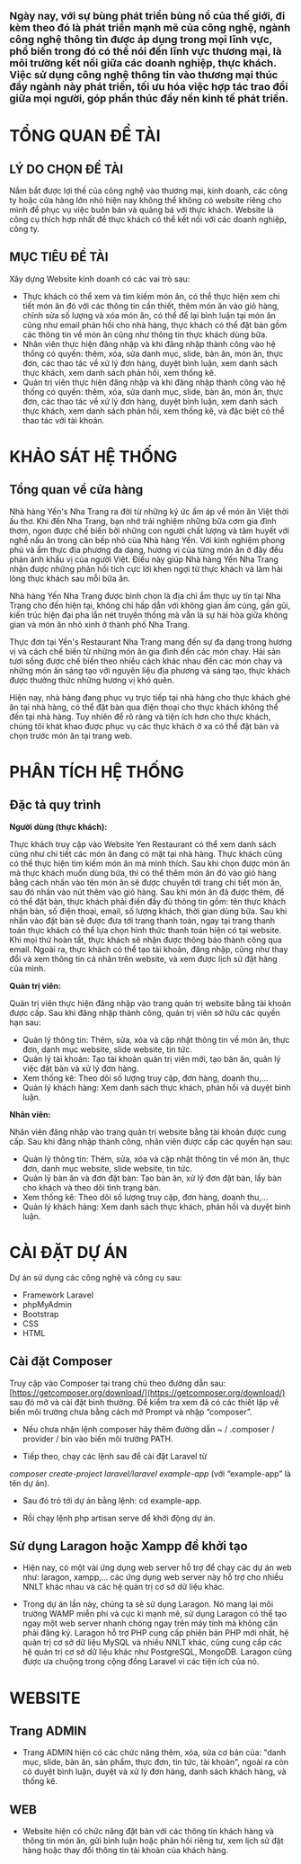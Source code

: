 **<span style="font-size: 18px;">Ngày nay, với sự bùng phát triển bùng nổ của thế giới, đi kèm theo đó là phát triển mạnh mẽ của công nghệ, ngành công nghệ thông tin được áp dụng trong mọi lĩnh vực, phổ biến trong đó có thể nói đến lĩnh vực thương mại, là môi trường kết nối giữa các doanh nghiệp, thực khách. Việc sử dụng công nghệ thông tin vào thương mại thúc đẩy ngành này phát triển, tối ưu hóa việc hợp tác trao đổi giữa mọi người, góp phần thúc đẩy nền kinh tế phát triển.</span>**


# TỔNG QUAN ĐỀ TÀI

## LÝ DO CHỌN ĐỀ TÀI
Nắm bắt được lợi thế của công nghệ vào thương mại, kinh doanh, các công ty hoặc cửa hàng lớn nhỏ hiện nay không thể không có website riêng cho mình để phục vụ việc buôn bán và quảng bá với thực khách. Website là công cụ thích hợp nhất để thực khách có thể kết nối với các doanh nghiệp, công ty.

## MỤC TIÊU ĐỀ TÀI
Xây dựng Website kinh doanh có các vai trò sau:
- Thực khách có thể xem và tìm kiếm món ăn, có thể thực hiện xem chi tiết món ăn đó với các thông tin cần thiết, thêm món ăn vào giỏ hàng, chỉnh sửa số lượng và xóa món ăn, có thể để lại bình luận tại món ăn cũng như email phản hồi cho nhà hàng, thực khách có thể đặt bàn gồm các thông tin về món ăn cũng như thông tin thực khách dùng bữa.
- Nhân viên thực hiện đăng nhập và khi đăng nhập thành công vào hệ thống có quyền: thêm, xóa, sửa danh mục, slide, bàn ăn, món ăn, thực đơn, các thao tác về xử lý đơn hàng, duyệt bình luận, xem danh sách thực khách, xem danh sách phản hồi, xem thống kê.
- Quản trị viên thực hiện đăng nhập và khi đăng nhập thành công vào hệ thống có quyền: thêm, xóa, sửa danh mục, slide, bàn ăn, món ăn, thực đơn, các thao tác về xử lý đơn hàng, duyệt bình luận, xem danh sách thực khách, xem danh sách phản hồi, xem thống kê, và đặc biệt có thể thao tác với tài khoản.

# KHẢO SÁT HỆ THỐNG

## Tổng quan về cửa hàng
Nhà hàng Yến's Nha Trang ra đời từ những ký ức ấm áp về món ăn Việt thời ấu thơ. Khi đến Nha Trang, bạn nhớ trải nghiệm những bữa cơm gia đình thơm, ngon được chế biến bởi những con người chất lượng và tâm huyết với nghề nấu ăn trong căn bếp nhỏ của Nhà hàng Yến. Với kinh nghiệm phong phú và ẩm thực địa phương đa dạng, hương vị của từng món ăn ở đây đều phản ánh khẩu vị của người Việt. Điều này giúp Nhà hàng Yến Nha Trang nhận được những phản hồi tích cực lời khen ngợi từ thực khách và làm hài lòng thực khách sau mỗi bữa ăn. 

Nhà hàng Yến Nha Trang được bình chọn là địa chỉ ẩm thực uy tín tại Nha Trang cho đến hiện tại, không chỉ hấp dẫn với không gian ấm cúng, gần gũi, kiến trúc hiện đại pha lẫn nét truyền thống mà vẫn là sự hài hòa giữa không gian và món ăn nhỏ xinh ở thành phố Nha Trang.

Thực đơn tại Yến's Restaurant Nha Trang mang đến sự đa dạng trong hương vị và cách chế biến từ những món ăn gia đình đến các món chay. Hải sản tươi sống được chế biến theo nhiều cách khác nhau đến các món chay và những món ăn sáng tạo với nguyên liệu địa phương và sáng tạo, thực khách được thưởng thức những hương vị khó quên.

Hiện nay, nhà hàng đang phục vụ trực tiếp tại nhà hàng cho thực khách ghé ăn tại nhà hàng, có thể đặt bàn qua điện thoại cho thực khách không thể đến tại nhà hàng. Tuy nhiên để rõ ràng và tiện ích hơn cho thực khách, chúng tôi khát khao được phục vụ các thực khách ở xa có thể đặt bàn và chọn trước món ăn tại trang web.

# PHÂN TÍCH HỆ THỐNG

## Đặc tả quy trình

**Người dùng (thực khách):**

Thực khách truy cập vào Website Yen Restaurant có thể xem danh sách cũng như chi tiết các món ăn đang có mặt tại nhà hàng. Thực khách cũng có thể thực hiện tìm kiếm món ăn mà mình thích. Sau khi chọn được món ăn mà thực khách muốn dùng bữa, thì có thể thêm món ăn đó vào giỏ hàng bằng cách nhấn vào tên món ăn sẽ được chuyển tới trang chi tiết món ăn, sau đó nhấn vào nút thêm vào giỏ hàng. Sau khi món ăn đã được thêm, để có thể đặt bàn, thực khách phải điền đầy đủ thông tin gồm: tên thực khách nhận bàn, số điện thoại, email, số lượng khách, thời gian dùng bữa. Sau khi nhấn vào đặt bàn sẽ được đưa tới trang thanh toán, ngay tại trang thanh toán thực khách có thể lựa chọn hình thức thanh toán hiện có tại website. Khi mọi thứ hoàn tất, thực khách sẽ nhận được thông báo thành công qua email. Ngoài ra, thực khách có thể tạo tài khoản, đăng nhập, cũng như thay đổi và xem thông tin cá nhân trên website, và xem được lịch sử đặt hàng của mình.

**Quản trị viên:**

Quản trị viên thực hiện đăng nhập vào trang quản trị website bằng tài khoản được cấp. Sau khi đăng nhập thành công, quản trị viên sở hữu các quyền hạn sau:
- Quản lý thông tin: Thêm, sửa, xóa và cập nhật thông tin về món ăn, thực đơn, danh mục website, slide website, tin tức.
- Quản lý tài khoản: Tạo tài khoản quản trị viên mới, tạo bàn ăn, quản lý việc đặt bàn và xử lý đơn hàng.
- Xem thống kê: Theo dõi số lượng truy cập, đơn hàng, doanh thu,...
- Quản lý khách hàng: Xem danh sách thực khách, phản hồi và duyệt bình luận.

**Nhân viên:**

Nhân viên đăng nhập vào trang quản trị website bằng tài khoản được cung cấp. Sau khi đăng nhập thành công, nhân viên được cấp các quyền hạn sau:
- Quản lý thông tin: Thêm, sửa, xóa và cập nhật thông tin về món ăn, thực đơn, danh mục website, slide website, tin tức.
- Quản lý bàn ăn và đơn đặt bàn: Tạo bàn ăn, xử lý đơn đặt bàn, lấy bàn cho khách và theo dõi tình trạng bàn.
- Xem thống kê: Theo dõi số lượng truy cập, đơn hàng, doanh thu,...
- Quản lý khách hàng: Xem danh sách thực khách, phản hồi và duyệt bình luận.

# CÀI ĐẶT DỰ ÁN
Dự án sử dụng các công nghệ và công cụ sau:
- Framework Laravel
- phpMyAdmin
- Bootstrap
- CSS
- HTML

## Cài đặt Composer
Truy cập vào Composer tại trang chủ theo đường dẫn sau: [https://getcomposer.org/download/](https://getcomposer.org/download/) sau đó mở và cài đặt bình thường. Để kiểm tra xem đã có các thiết lập về biến môi trường chưa bằng cách mở Prompt và nhập “composer”.

- Nếu chưa nhận lệnh composer hãy thêm đường dẫn ~ / .composer / provider / bin vào biến môi trường PATH. 

- Tiếp theo, chạy các lệnh sau để cài đặt Laravel từ 

*composer create-project laravel/laravel example-app* (với  “example-app” là tên dự án).

- Sau đó trỏ tới dự án bằng lệnh: cd example-app.

- Rồi chạy lệnh php artisan serve để khởi động dự án.

## Sử dụng Laragon hoặc Xampp để khởi tạo 
- Hiện nay, có một vài ứng dụng web server hỗ trợ để chạy các dự án web như: laragon, xampp,... các ứng dụng web server này hỗ trợ cho nhiều NNLT khác nhau và các hệ quản trị cơ sở dữ liệu khác.
   
- Trong dự án lần này, chúng ta sẽ sử dụng Laragon. Nó mang lại môi trường WAMP miễn phí và cực kì mạnh mẽ, sử dụng Laragon có thể tạo ngay một web server nhanh chóng ngay trên máy tính mà không cần phải đăng ký. Laragon hỗ trợ PHP cung cấp phiên bản PHP mới nhất, hệ quản trị cơ sở dữ liệu MySQL và nhiều NNLT khác, cũng cung cấp các hệ quản trị cơ sở dữ liệu khác như PostgreSQL, MongoDB. Laragon cũng được ưa chuộng trong cộng đồng Laravel vì các tiện ích của nó.

# WEBSITE
## Trang ADMIN
- Trang ADMIN hiện có các chức năng thêm, xóa, sửa cơ bản của: "danh mục, slide, bàn ăn, sản phẩm, thực đơn, tin tức, tài khoản", ngoài ra còn có duyệt bình luận, duyệt và xử lý đơn hàng, danh sách khách hàng, và thống kê.

## WEB
- Website hiện có chức năng đặt bàn với các thông tin khách hàng và thông tin món ăn, gửi bình luận hoặc phản hồi riêng tư, xem lịch sử đặt hàng hoặc thay đổi thông tin tài khoản của khách hàng.

